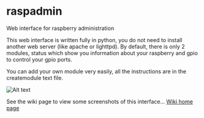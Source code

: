 raspadmin
=========

Web interface for raspberry administration

This web interface is written fully in python, you do not need to install another web server (like apache or lighttpd).
By default, there is only 2 modules, status which show you information about your raspberry and gpio to control your gpio ports.

You can add your own module very easily, all the instructions are in the createmodule text file.

![Alt text](http://www.parlonssecurite.com/raspadmin/intstatus.PNG "Web interace screenshot")

See the wiki page to view some screenshots of this interface...
[Wiki home page](https://github.com/air01a/raspadmin/wiki)

